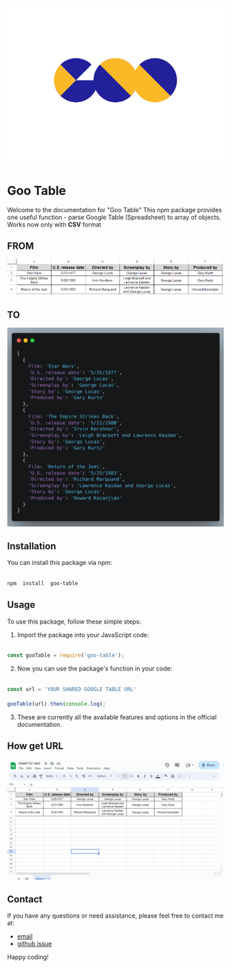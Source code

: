 
![Goo Table logo](https://raw.githubusercontent.com/so2niko/goo-table/readme/assets/logo.svg)

# Goo Table

Welcome to the documentation for "Goo Table" This npm package provides one useful function - parse Google Table (Spreadsheet) to array of objects. Works now only with **CSV** format

## FROM

![Goo Table logo](https://raw.githubusercontent.com/so2niko/goo-table/readme/assets/table.png)

## TO

![Goo Table logo](https://raw.githubusercontent.com/so2niko/goo-table/readme/assets/array.png)

## Installation

You can install this package via npm:

```sh

npm  install  goo-table

```

## Usage

To use this package, follow these simple steps:

1. Import the package into your JavaScript code:

```javascript

const gooTable = require('goo-table');

```

2. Now you can use the package's function in your code:

```javascript

const url = 'YOUR SHARED GOOGLE TABLE URL'

gooTable(url).then(console.log);

```

3. These are currently all the available features and options in the official documentation.

## How get URL

![Alt text](https://raw.githubusercontent.com/so2niko/goo-table/readme/assets/google_table_url.gif)

## Contact

If you have any questions or need assistance, please feel free to contact me at:
- [email](mailto:so2niko+gootable@gmail.com)
- [github issue](https://github.com/so2niko/goo-table/issues)

Happy coding!